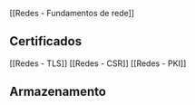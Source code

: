 [[Redes - Fundamentos de rede]]


## Certificados
[[Redes - TLS]]
[[Redes - CSR]]
[[Redes - PKI]]

## Armazenamento
